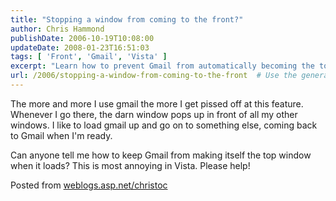 ```yaml
---
title: "Stopping a window from coming to the front?"
author: Chris Hammond
publishDate: 2006-10-19T10:08:00
updateDate: 2008-01-23T16:51:03
tags: [ 'Front', 'Gmail', 'Vista' ]
excerpt: "Learn how to prevent Gmail from automatically becoming the top window when it loads, a common annoyance for users. Find solutions for this issue in Vista."
url: /2006/stopping-a-window-from-coming-to-the-front  # Use the generated URL with year
---
```

<p>The more and more I use gmail the more I get pissed off at this feature. Whenever I go there, the darn window pops up in front of all my other windows. I like to load gmail up and go on to something else, coming back to Gmail when I&#39;m ready.</p><p>Can anyone tell me how to keep Gmail from making itself the top window when it loads? This is most annoying in Vista. Please help!</p> Posted from <A href="https://weblogs.asp.net/christoc/">weblogs.asp.net/christoc</a>


